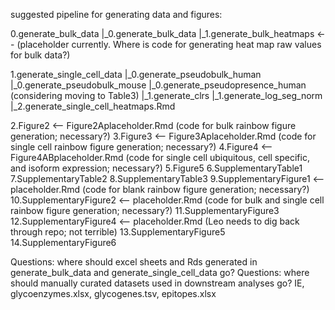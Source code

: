 
suggested pipeline for generating data and figures:

0.generate_bulk_data
  |_0.generate_bulk_data
  |_1.generate_bulk_heatmaps <-- (placeholder currently. Where is code for generating heat map raw values for bulk data?)
  
1.generate_single_cell_data
  |_0.generate_pseudobulk_human
  |_0.generate_pseudobulk_mouse
  |_0.generate_pseudopresence_human (considering moving to Table3)
  |_1.generate_clrs
  |_1.generate_log_seg_norm
  |_2.generate_single_cell_heatmaps.Rmd
  
2.Figure2 <-- Figure2Aplaceholder.Rmd (code for bulk rainbow figure generation; necessary?)
3.Figure3 <-- Figure3Aplaceholder.Rmd (code for single cell rainbow figure generation; necessary?)
4.Figure4 <-- Figure4ABplaceholder.Rmd (code for single cell ubiquitous, cell specific, and isoform expression; necessary?)
5.Figure5
6.SupplementaryTable1 
7.SupplementaryTable2
8.SupplementaryTable3 
9.SupplementaryFigure1 <-- placeholder.Rmd (code for blank rainbow figure generation; necessary?)
10.SupplementaryFigure2 <-- placeholder.Rmd (code for bulk and single cell rainbow figure generation; necessary?)
11.SupplementaryFigure3 
12.SupplementaryFigure4 <-- placeholder.Rmd (Leo needs to dig back through repo; not terrible)
13.SupplementaryFigure5
14.SupplementaryFigure6

Questions: where should excel sheets and Rds generated in generate_bulk_data and generate_single_cell_data go?
Questions: where should manually curated datasets used in downstream analyses go? IE, glycoenzymes.xlsx, glycogenes.tsv, epitopes.xlsx

